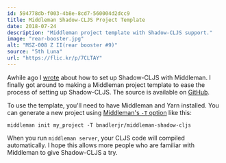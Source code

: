 ```yaml
---
id: 594778db-f003-4b8e-8cd7-560004d2dcc9
title: Middleman Shadow-CLJS Project Template
date: 2018-07-24
description: "Middleman project template with Shadow-CLJS support."
image: "rear-booster.jpg"
alt: "MSZ-008 Z II(rear booster #9)"
source: "5th Luna"
url: "https://flic.kr/p/7CLTAY"
---
```

Awhile ago I [wrote](/articles/2018/01/28/clojurescript-with-middleman-via-shadow-cljs.html) about how to set up Shadow-CLJS with Middleman. I finally got around to making a Middleman project template to ease the process of setting up Shadow-CLJS. The source is available on [GitHub](https://github.com/bnadlerjr/middleman-shadow-cljs).

To use the template, you'll need to have Middleman and Yarn installed. You can generate a new project using [Middleman's `-T` option](https://middlemanapp.com/advanced/project-templates/) like this:

```
middleman init my_project -T bnadlerjr/middleman-shadow-cljs
```

When you run `middleman server`, your CLJS code will compiled automatically. I hope this allows more people who are familiar with Middleman to give Shadow-CLJS a try.
